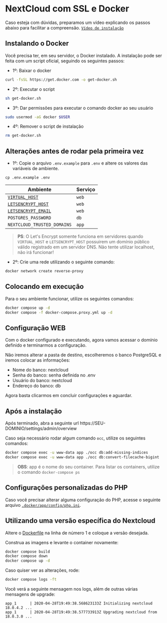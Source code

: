 # NextCloud com SSL e Docker
Caso esteja com dúvidas, preparamos um vídeo explicando os passos abaixo para facilitar a compreensão. 
[`Vídeo de instalação`](https://www.youtube.com/watch?v=48rYcegMWgc)

## Instalando o Docker
Você precisa ter, em seu servidor, o Docker instalado. A instalação pode ser feita com um script oficial, seguindo os seguintes passos:
- 1º: Baixar o docker
```bash
curl -fsSL https://get.docker.com -o get-docker.sh
```
- 2º: Executar o script
```bash
sh get-docker.sh
```
- 3º: Dar permissões para executar o comando docker ao seu usuário
```bash
sudo usermod -aG docker $USER
```
- 4º: Remover o script de instalação
```bash
rm get-docker.sh
```

## Alterações antes de rodar pela primeira vez

- 1º: Copie o arquivo `.env.example` para `.env` e altere os valores das variáveis de ambiente.

```
cp .env.example .env
```

| Ambiente | Serviço | 
|-------------|---------|
| [`VIRTUAL_HOST`](https://github.com/nginx-proxy/nginx-proxy#usage) | `web` |
| [`LETSENCRYPT_HOST`](https://github.com/nginx-proxy/docker-letsencrypt-nginx-proxy-companion/blob/master/docs/Basic-usage.md#step-3---proxyed-containers) | `web` |
| [`LETSENCRYPT_EMAIL`](https://github.com/nginx-proxy/docker-letsencrypt-nginx-proxy-companion/blob/master/docs/Let's-Encrypt-and-ACME.md#contact-address) | `web` |
| `POSTGRES_PASSWORD` | `db` |
| `NEXTCLOUD_TRUSTED_DOMAINS` | `app` |

> **PS**: O Let's Encrypt somente funciona em servidores quando `VIRTUAL_HOST` e `LETSENCRYPT_HOST` possuirem um domínio público válido registrado em um servidor DNS. Não tente utilizar localhost, não irá funcionar!

- 2º: Crie uma rede utilizando o seguinte comando:
```bash
docker network create reverse-proxy
```

## Colocando em execução
Para o seu ambiente funcionar, utilize os seguintes comandos:
```bash
docker compose up -d
docker compose -f docker-compose.proxy.yml up -d
```

## Configuração WEB
Com o docker configurado e executando, agora vamos acessar o domínio definido e terminarmos a configuração. 

Não iremos alterar a pasta de destino, escolheremos o banco PostgreSQL e iremos colocar as informações:

- Nome do banco: nextcloud
- Senha do banco: senha definida no .env
- Usuário do banco: nextcloud
- Endereço do banco: db

Agora basta clicarmos em concluir configurações e aguardar.

## Após a instalação
Após terminado, abra a seguinte url https://SEU-DOMINIO/settings/admin/overview


Caso seja necessário rodar algum comando `occ`, utilize os seguintes comandos:

```bash
docker compose exec -u www-data app ./occ db:add-missing-indices
docker compose exec -u www-data app ./occ db:convert-filecache-bigint
```
> **OBS**: app é o nome do seu container. Para listar os containers, utilize o comando ```docker-compose ps```

## Configurações personalizadas do PHP

Caso você precisar alterar alguma configuração do PHP, acesse o seguinte arquivo [`.docker/app/config/php.ini`](/.docker/app/config/php.ini).


## Utilizando uma versão específica do Nextcloud

Altere o  [Dockerfile](/.docker/app/Dockerfile#L1) na linha de número 1 e coloque a versão desejada.

Construa as imagens e levante o container novamente:

```bash
docker compose build
docker compose down
docker compose up -d
```

Caso quiser ver as alterações, rode:
```bash
docker compose logs -ft
```
Você verá a seguinte mensagem nos logs, além de outras várias mensagens de upgrade:

```
app_1      | 2020-04-28T19:49:38.568623133Z Initializing nextcloud 18.0.4.2 ...
app_1      | 2020-04-28T19:49:38.577733913Z Upgrading nextcloud from 18.0.3.0 ...
```

